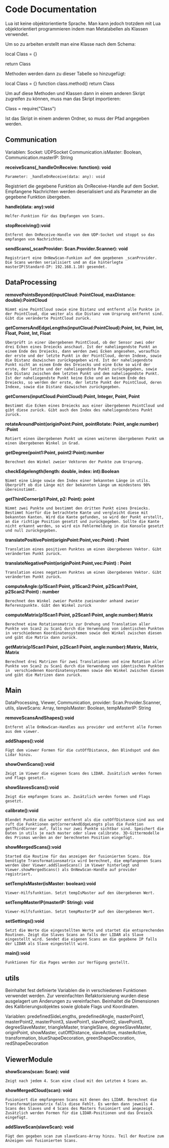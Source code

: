 # Code Documentation

Lua ist keine objektorientierte Sprache. Man kann jedoch trotzdem mit Lua objektorientiert programmieren indem man Metatabellen als Klassen verwendet.

Um so zu arbeiten erstellt man eine Klasse nach dem Schema:

local Class = {}

return Class

Methoden werden dann zu dieser Tabelle so hinzugefügt:

local Class = {}
function class.method()
return Class

Um auf diese Methoden und Klassen dann in einem anderen Skript zugreifen zu können, muss man das Skript importieren: 

Class = require("Class")

Ist das Skript in einem anderen Ordner, so muss der Pfad angegeben werden.



## Communication

Variablen:
Socket: UDPSocket
Communication.isMaster: Boolean, 
Communication.masterIP: String

**receiveScans(_handleOnReceive: function): void**

	Parameter: _handleOnReceive(data: any): void
Registriert die gegebene Funktion als OnReceive-Handle auf dem Socket. Empfangene Nachrichten werden deserialisiert und als Parameter an die gegebene Funktion übergeben.

**handle(data: any):void**

	Helfer-Funktion für das Empfangen von Scans.

**stopReceiving():void**

	Entfernt den OnReceive-Handle von dem UDP-Socket und stoppt so das empfangen von Nachrichten.

**sendScans(_scanProvider: Scan.Provider.Scanner): void**

	Registriert eine OnNewScan-Funkion auf dem gegebenen _scanProvider. Die Scans werden serialisiert und an die hinterlegte masterIP(Standard-IP: 192.168.1.10) gesendet. 


## DataProcessing

**removePointsBeyond(inputCloud: PointCloud, maxDistance: double):PointCloud**

	Nimmt eine PointCloud sowie eine Distanz und entfernt alle Punkte in der PointCloud, die weiter als die Distanz vom Ursprung entfernt sind.
	Gibt die veränderte PointCloud zurück.

**getCornersAndEdgeLengths(inputCloud:PointCloud):Point, Int, Point, Int, Float, Point, Int, Float**

	Überprüft in einer übergebenen PointCloud, ob der Sensor zwei oder drei Ecken eines Dreiecks anschaut. Ist der naheliegendste Punkt an einem Ende des Dreiecks, dann werden zwei Ecken angesehen, woraufhin der erste und der letzte Punkt in der PointCloud, deren Indexe, sowie die Distanz dazwischen zurückgegeben wird. Ist der naheliegendste Punkt nicht an einem Ende des Dreiecks und eine Ecke so wird der erste, der letzte und der naheliegendste Punkt zurückgegeben, sowie die Distanz zwischen dem letzten Punkt und dem naheliegendste Punkt. Ist der naheliegendste Punkt keine Ecke und an keinem Ende des Dreiecks, so werden der erste, der letzte Punkt der PointCloud, deren Indexe, sowie die Distanz dazwischen zurückgegeben.

**getCorners(inputCloud:PointCloud):Point, Integer, Point, Point**

	Bestimmt die Ecken eines Dreiecks aus einer übergebenen PointCloud und gibt diese zurück. Gibt auch den Index des naheliegendstens Punkt zurück.

**rotateAroundPoint(originPoint:Point, pointRotate: Point, angle:number) :Point**

	Rotiert einen übergebenen Punkt um einen weiteren übergebenen Punkt um einen übergebenen Winkel in Grad. 

**getDegree(point1:Point, point2:Point):number**

	Berechnet den Winkel zweier Vektoren der Punkte zum Ursprung.

**checkEdgelength(length: double, index: int):Boolean**

	Nimmt eine Länge sowie den Index einer bekannten Länge in utils. Überprüft ob die Länge mit der bekannten Länge um mindestens 90% übereinstimmt. 

**getThirdCorner(p1:Point, p2: Point): point**

	Nimmt zwei Punkte und bestimmt den dritten Punkt eines Dreiecks. Bestimmt hierfür die betrachtete Kante und vergleicht diese mit bekannten Kanten. Wird die Kante gefunden, so wird der Punkt erstellt, an die richtige Position gesetzt und zurückgegeben. Sollte die Kante nicht erkannt werden, so wird ein Fehlermeldung in die Konsole gesetzt und null zurückgegeben.

**translatePositivePoint(originPoint:Point,vec:Point) : Point**

	Translation eines positiven Punktes um einen übergebenen Vektor. Gibt veränderten Punkt zurück.

**translateNegativePoint(originPoint:Point,vec:Point) : Point**

	Translation eines negativen Punktes um einen übergebenen Vektor. Gibt veränderten Punkt zurück.

**computeAngle:(p1Scan1:Point, p1Scan2:Point, p2Scan1:Point, p2Scan2:Point) : number**

	Berechnet den Winkel zweier Punkte zueinander anhand zweier Referenzpunkte. Gibt den Winkel zurück

**computeMatrix(p1Scan1:Point, p2Scan1:Point, angle:number):Matrix**

	Berechnet eine Rotationsmatrix zur Drehung und Translation aller Punkte von Scan2 zu Scan1 durch die Verwendung von identischen Punkten in verschiedenen Koordinatensystemen sowie den Winkel zwischen diesen und gibt die Matrix dann zurück.

**getMatrix(p1Scan1:Point, p2Scan1:Point, angle:number):Matrix, Matrix, Matrix**

	Berechnet drei Matrizen für zwei Translationen und eine Rotation aller Punkte von Scan2 zu Scan1 durch die Verwendung von identischen Punkten in  verschiedenen Koordinatensystemen sowie den Winkel zwischen diesen und gibt die Matrizen dann zurück.


## Main
DataProcessing, Viewer, Communication, provider: Scan.Provider.Scanner, utils, slaveScans: Array, tempIsMaster: Boolean, tempMasterIP: String

**removeScansAndShapes():void**

	Entfernt alle OnNewScan-Handles aus provider und entfernt alle Formen aus dem viewer.

**addShapes():void**

	Fügt dem viewer Formen für die cutOffDistance, den Blindspot und den Lidar hinzu.

**showOwnScans():void**

	Zeigt im Viewer die eigenen Scans des LIDAR. Zusätzlich werden formen und Flags gesetzt.

**showSlavesScans():void**

	Zeigt die empfangen Scans an. Zusätzlich werden formen und Flags gesetzt.

**calibrate():void**

	Blendet Punkte die weiter entfernt als die cutOffDistance sind aus und ruft die Funktionen getCornersAndEdgeLengts plus die Funktion getThirdCorner auf, falls nur zwei Punkte sichtbar sind. Speichert die Daten in utils je nach master oder slave calibrate. 3D-Gittermodelle des Prismas werden an der berechneten Position eingefügt.

**showMergedScans():void**

	Started die Routine für das anzeigen der fusionierten Scans. Die benötigte Transformationsmatrix wird berechnet, die empfangenen Scans werden über Viewer.addSlaveScans() im Viewer hinterlegt und Viewer.showMergedScans() als OnNewScan-Handle auf provider registriert.

**setTempIsMaster(isMaster: boolean):void**

	Viewer-Hilfsfunktion. Setzt tempIsMaster auf den übergebenen Wert.

**setTempMasterIP(masterIP: String): void**

	Viewer-Hilfsfunktion. Setzt tempMasterIP auf den übergebenen Wert.

**setSettings():void**

	Setzt die Werte die eingestellten Werte und startet die entsprechenden Routinen. Zeigt die Slaves Scans an falls der LIDAR als Slave eingestellt wird. Sendet die eigenen Scans an die gegebene IP falls der LIDAR als Slave eingestellt wird.

**main():void**

	Funktionen für die Pages werden zur Verfügung gestellt.


## utils

Beinhaltet fest definierte Variablen die in verschiedenen Funktionen verwendet werden. Zur vereinfachten Refaktorisierung wurden diese ausgelagert um Änderungen zu vereinfachen.
Beinhaltet die Dimensionen des Kalibrierungsobjektes sowie globale Flags und Koordinaten.

Variablen: predefinedSideLengths, predefinedAngle, masterPoint1, masterPoint2, masterPoint3, slavePoint1, slavePoint2, slavePoint3, degreeSlaveMaster, triangleMaster, triangleSlave, degreeSlaveMaster, originPoint, showMaster, cutOffDistance, slaveActive, masterActive, transformation, blueShapeDecoration, greenShapeDecoration, redShapeDecoration

## ViewerModule

**showScans(scan: Scan): void**

	Zeigt nach jedem 4. Scan eine cloud mit den Letzten 4 Scans an. 

**showMergedCloud(scan): void**

	Fusioniert die empfangenen Scans mit denen des LIDAR. Berechnet die Transformationsmatrix falls diese Fehlt. Es werden dann jeweils 4 Scans des Slaves und 4 Scans des Masters fusioniert und angezeigt. Zusätzlich werden Formen für die LIDAR-Positionen und das Dreieck eingefügt.

**addSlaveScan(slaveScan): void**

	Fügt den gegeben scan zum slaveScans-Array hinzu. Teil der Routine zum Anzeigen von fusionierten Scans.

